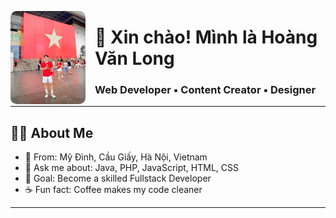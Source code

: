 <p>
  <img src="concert_quocgia.jpg" alt="Hoàng Văn Long" width="120" align="left" style="margin-right: 15px; border-radius: 10px;"/>
  <h1>👋 Xin chào! Mình là Hoàng Văn Long</h1>
</p>

<h3>Web Developer • Content Creator • Designer</h3>

---

## 🧑‍💼 About Me
- 📍 From: Mỹ Đình, Cầu Giấy, Hà Nội, Vietnam
- 💬 Ask me about: Java, PHP, JavaScript, HTML, CSS
- 🎯 Goal: Become a skilled Fullstack Developer
- ☕ Fun fact: Coffee makes my code cleaner

---

